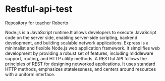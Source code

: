 # Restful-api-test
Repository for teacher Roberto



Node.js is a JavaScript runtime.It allows developers to execute JavaScript code on the server side, enabling server-side scripting, backend development, and building scalable network applications.
Express is a minimalist and flexible Node.js web application framework. It simplifies web development by providing a robust set of features, including middleware support, routing, and HTTP utility methods.
A RESTful API follows the principles of REST for designing networked applications. It uses standard HTTP methods, emphasizes statelessness, and centers around resources with a uniform interface.
